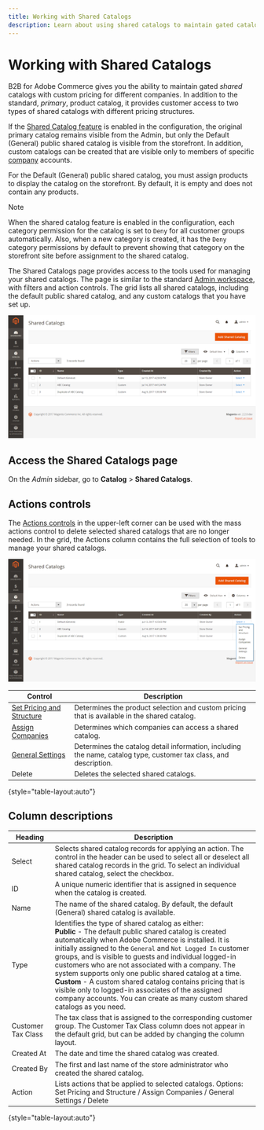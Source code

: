 ```yaml
---
title: Working with Shared Catalogs
description: Learn about using shared catalogs to maintain gated catalogs with custom pricing for different companies.
---
```

# Working with Shared Catalogs

B2B for Adobe Commerce gives you the ability to maintain gated _shared_ catalogs with custom pricing for different companies. In addition to the standard, _primary_, product catalog, it provides customer access to two types of shared catalogs with different pricing structures.

If the [Shared Catalog feature](enable-basic-features.md) is enabled in the configuration, the original primary catalog remains visible from the Admin, but only the Default (General) public shared catalog is visible from the storefront. In addition, custom catalogs can be created that are visible only to members of specific [company](account-companies.md) accounts.

For the Default (General) public shared catalog, you must assign products to display the catalog on the storefront. By default, it is empty and does not contain any products.

>[!NOTE]
>
>When the shared catalog feature is enabled in the configuration, each category permission for the catalog is set to `Deny` for all customer groups automatically. Also, when a new category is created, it has the `Deny` category permissions by default to prevent showing that category on the storefront site before assignment to the shared catalog.

The Shared Catalogs page provides access to the tools used for managing your shared catalogs. The page is similar to the standard [Admin workspace](https://docs.magento.com/user-guide/stores/admin-workspace.html), with filters and action controls. The grid lists all shared catalogs, including the default public shared catalog, and any custom catalogs that you have set up.

![Shared Catalogs](./assets/shared-catalogs-grid.png)<!--- zoom --->

## Access the Shared Catalogs page

On the _Admin_ sidebar, go to **Catalog** > **Shared Catalogs**.

## Actions controls

The [Actions controls](https://docs.magento.com/user-guide/stores/admin-actions-control.html) in the upper-left corner can be used with the mass actions control to delete selected shared catalogs that are no longer needed. In the grid, the Actions column contains the full selection of tools to manage your shared catalogs.

![Shared Catalog Actions](./assets/shared-catalog-grid-action-column-controls.png)<!--- zoom --->

|Control|Description|
|------|-----------|
|[Set Pricing and Structure](catalog-shared-pricing-structure.md)|Determines the product selection and custom pricing that is available in the shared catalog.|
|[Assign Companies](catalog-shared-assign-companies.md)|Determines which companies can access a shared catalog.|
|[General Settings](catalog-shared-manage.md)|Determines the catalog detail information, including the name, catalog type, customer tax class, and description.|
|Delete|Deletes the selected shared catalogs.|

{style="table-layout:auto"}

## Column descriptions

|Heading|Description|
|--- |--- |
|Select|Selects shared catalog records for applying an action. The control in the header can be used to select all or deselect all shared catalog records in the grid. To select an individual shared catalog, select the checkbox.|
|ID|A unique numeric identifier that is assigned in sequence when the catalog is created.|
|Name|The name of the shared catalog. By default, the default (General) shared catalog is available.|
|Type|Identifies the type of shared catalog as either: <br/>**Public** - The default public shared catalog is created automatically when Adobe Commerce is installed. It is initially assigned to the `General` and `Not Logged In` customer groups, and is visible to guests and individual logged-in customers who are not associated with a company. The system supports only one public shared catalog at a time. <br/>**Custom** - A custom shared catalog contains pricing that is visible only to logged-in associates of the assigned company accounts. You can create as many custom shared catalogs as you need.|
|Customer Tax Class|The tax class that is assigned to the corresponding customer group. The Customer Tax Class column does not appear in the default grid, but can be added by changing the column layout.|
|Created At|The date and time the shared catalog was created.|
|Created By|The first and last name of the store administrator who created the shared catalog.|
|Action|Lists actions that be applied to selected catalogs. Options: Set Pricing and Structure / Assign Companies / General Settings / Delete|

{style="table-layout:auto"}